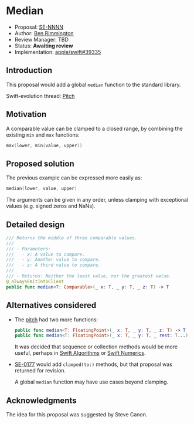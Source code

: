 # Median

* Proposal: [SE-NNNN](NNNN-median.md)
* Author: [Ben Rimmington](https://github.com/benrimmington)
* Review Manager: TBD
* Status: **Awaiting review**
* Implementation: [apple/swift#39335](https://github.com/apple/swift/pull/39335)

## Introduction

This proposal would add a global `median` function to the standard library.

Swift-evolution thread: [Pitch](https://forums.swift.org/t/median/52279)

## Motivation

A comparable value can be clamped to a closed range,
by combining the existing `min` and `max` functions:

```swift
max(lower, min(value, upper))
```

## Proposed solution

The previous example can be expressed more easily as:

```swift
median(lower, value, upper)
```

The arguments can be given in any order, unless clamping with exceptional values
(e.g. signed zeros and NaNs).

## Detailed design

```swift
/// Returns the middle of three comparable values.
///
/// - Parameters:
///   - x: A value to compare.
///   - y: Another value to compare.
///   - z: A third value to compare.
///
/// - Returns: Neither the least value, nor the greatest value.
@_alwaysEmitIntoClient
public func median<T: Comparable>(_ x: T, _ y: T, _ z: T) -> T
```

## Alternatives considered

* The [pitch](https://forums.swift.org/t/median/52279) had two more functions:

  ```swift
  public func median<T: FloatingPoint>(_ x: T, _ y: T, _ z: T) -> T
  public func median<T: FloatingPoint>(_ x: T, _ y: T, _ rest: T...) -> T
  ```

  It was decided that sequence or collection methods would be more useful,
  perhaps in [Swift Algorithms](https://github.com/apple/swift-algorithms)
  or [Swift Numerics](https://github.com/apple/swift-numerics).

* [SE-0177](0177-add-clamped-to-method.md) would add `clamped(to:)` methods,
  but that proposal was returned for revision.

  A global `median` function may have use cases beyond clamping.

## Acknowledgments

The idea for this proposal was suggested by Steve Canon.
